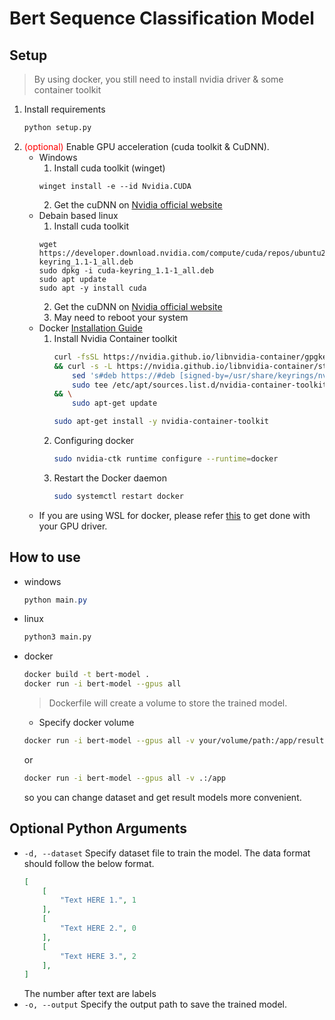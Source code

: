 # Bert Sequence Classification Model
## Setup
> By using docker, you still need to install nvidia driver & some container toolkit 
1. Install requirements
    ```bash
    python setup.py
    ```
2. <span style="color:red">(optional)</span> Enable GPU acceleration (cuda toolkit & CuDNN).  
    - Windows 
        1. Install cuda toolkit (winget)
        ```
        winget install -e --id Nvidia.CUDA
        ```
        2. Get the cuDNN on [Nvidia official website](https://developer.nvidia.com/cudnn)
    - Debain based linux
        1. Install cuda toolkit
        ```
        wget https://developer.download.nvidia.com/compute/cuda/repos/ubuntu2204/x86_64/cuda-keyring_1.1-1_all.deb
        sudo dpkg -i cuda-keyring_1.1-1_all.deb
        sudo apt update
        sudo apt -y install cuda
        ```
        2. Get the cuDNN on [Nvidia official website](https://developer.nvidia.com/cudnn)
        3. May need to reboot your system
    - Docker [Installation Guide](https://docs.nvidia.com/datacenter/cloud-native/container-toolkit/latest/install-guide.html)
        1. Install Nvidia Container toolkit
            ```bash
            curl -fsSL https://nvidia.github.io/libnvidia-container/gpgkey | sudo gpg --dearmor -o /usr/share/keyrings/nvidia-container-toolkit-keyring.gpg \
            && curl -s -L https://nvidia.github.io/libnvidia-container/stable/deb/nvidia-container-toolkit.list | \
                sed 's#deb https://#deb [signed-by=/usr/share/keyrings/nvidia-container-toolkit-keyring.gpg] https://#g' | \
                sudo tee /etc/apt/sources.list.d/nvidia-container-toolkit.list \
            && \
                sudo apt-get update
            ```
            ```bash
            sudo apt-get install -y nvidia-container-toolkit
            ```
        2. Configuring docker
            ```bash
            sudo nvidia-ctk runtime configure --runtime=docker
            ```
        3. Restart the Docker daemon
            ```bash
            sudo systemctl restart docker
            ```
    - If you are using WSL for docker, please refer [this](https://docs.nvidia.com/cuda/wsl-user-guide/index.html) to get done with your GPU driver.
## How to use
- windows
    ```powershell
    python main.py
    ```
- linux
    ```bash
    python3 main.py
    ```
- docker
    ```bash
    docker build -t bert-model .
    docker run -i bert-model --gpus all
    ```
    > Dockerfile will create a volume to store the trained model.
    - Specify docker volume
    ```bash
    docker run -i bert-model --gpus all -v your/volume/path:/app/result
    ```
    or 
    ```bash
    docker run -i bert-model --gpus all -v .:/app
    ```
    so you can change dataset and get result models more convenient.
## Optional Python Arguments
- `-d, --dataset` Specify dataset file to train the model. The data format should follow the below format. 
    ```json
    [
        [
            "Text HERE 1.", 1
        ],
        [
            "Text HERE 2.", 0
        ],
        [
            "Text HERE 3.", 2
        ],
    ]
    ```
    The number after text are labels
- `-o, --output` Specify the output path to save the trained model.